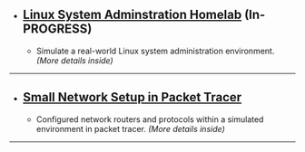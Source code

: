 - ## [Linux System Adminstration Homelab](Linux/README.md) (In-PROGRESS)
  - Simulate a real-world Linux system administration environment. *(More details inside)*

---

- ## [Small Network Setup in Packet Tracer](RoutingPT/README.md)
  - Configured network routers and protocols within a simulated environment in packet tracer. *(More details inside)*
   
---
